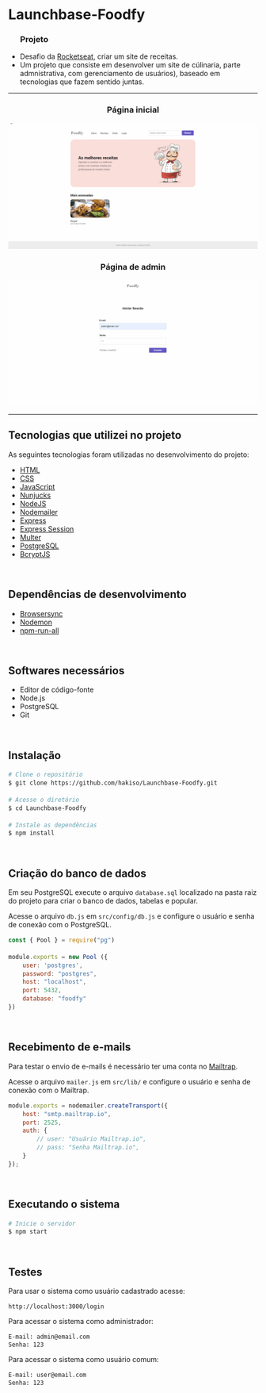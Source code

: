 # Launchbase-Foodfy

<body>
   <ul>
   <h3>Projeto</h3>
   <li>Desafio da <a href="https://rocketseat.com.br/">Rocketseat</a>, criar um site de receitas.</li>
   <li>Um projeto que consiste em desenvolver um site de cúlinaria, parte admnistrativa, com gerenciamento de usuários), baseado em tecnologias que fazem sentido juntas.</li>
   </ul>
</body>

------


<h3 align="center">Página inicial</h3>
<p align="center">
  <img src=".github/foodfy-main.gif" alt="página principal">
</p>

<h3 align="center">Página de admin</h3>
<p align="center">
  <img src=".github/foodfy-admin.gif" alt="página admin">
</p>

------


## Tecnologias que utilizei no projeto

As seguintes tecnologias foram utilizadas no desenvolvimento do projeto:

- [HTML](https://devdocs.io/html/)
- [CSS](https://devdocs.io/css/)
- [JavaScript](https://devdocs.io/javascript/)
- [Nunjucks](https://mozilla.github.io/nunjucks/)
- [NodeJS](https://nodejs.org/en/)
- [Nodemailer](https://nodemailer.com/about/)
- [Express](https://expressjs.com/)
- [Express Session](https://github.com/expressjs/session)
- [Multer](https://github.com/expressjs/multer)
- [PostgreSQL](https://www.postgresql.org/)
- [BcryptJS](https://github.com/dcodeIO/bcrypt.js)

<br>


## Dependências de desenvolvimento
* [Browsersync](https://github.com/BrowserSync/browser-sync)
* [Nodemon](https://github.com/remy/nodemon)
* [npm-run-all](https://github.com/mysticatea/npm-run-all)


<br>


## Softwares necessários
* Editor de código-fonte
* Node.js
* PostgreSQL
* Git

<br>

## Instalação
```bash
# Clone o repositório
$ git clone https://github.com/hakiso/Launchbase-Foodfy.git

# Acesse o diretório
$ cd Launchbase-Foodfy

# Instale as dependências
$ npm install
```

<br>

## Criação do banco de dados
Em seu PostgreSQL execute o arquivo `database.sql` localizado na pasta raiz do projeto para criar o banco de dados, tabelas e popular.

Acesse o arquivo `db.js` em `src/config/db.js` e configure o usuário e senha de conexão com o PostgreSQL.

```js
const { Pool } = require("pg")

module.exports = new Pool ({
    user: 'postgres',
    password: "postgres",
    host: "localhost",
    port: 5432,
    database: "foodfy"
})
```

<br>


## Recebimento de e-mails
Para testar o envio de e-mails é necessário ter uma conta no [Mailtrap](https://mailtrap.io/).

Acesse o arquivo `mailer.js` em `src/lib/` e configure o usuário e senha de conexão com o Mailtrap.
```js
module.exports = nodemailer.createTransport({
    host: "smtp.mailtrap.io",
    port: 2525,
    auth: {
        // user: "Usuário Mailtrap.io",
        // pass: "Senha Mailtrap.io",
    }
});
```

<br>

## Executando o sistema
```bash
# Inicie o servidor
$ npm start
```

<br>


## Testes
Para usar o sistema como usuário cadastrado acesse:
```
http://localhost:3000/login
```

Para acessar o sistema como administrador:
```
E-mail: admin@email.com
Senha: 123
```

Para acessar o sistema como usuário comum:
```
E-mail: user@email.com
Senha: 123
```

<br>
